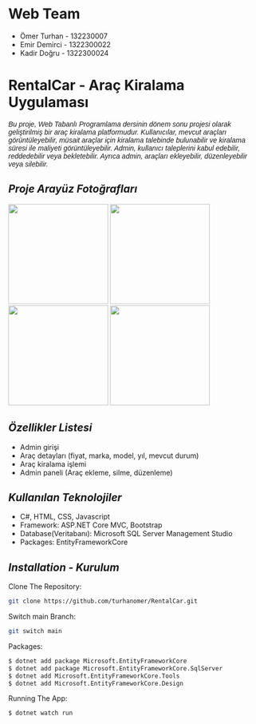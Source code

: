 # Web Team #
- Ömer Turhan - 132230007
- Emir Demirci - 1322300022
- Kadir Doğru - 1322300024

# **RentalCar - Araç Kiralama Uygulaması**
<p style="font-family: 'Arial', sans-serif;"><i>Bu proje, Web Tabanlı Programlama dersinin dönem sonu projesi olarak geliştirilmiş bir araç kiralama platformudur. Kullanıcılar, mevcut araçları görüntüleyebilir, müsait araçlar için kiralama talebinde bulunabilir ve kiralama süresi ile maliyeti görüntüleyebilir. Admin, kullanıcı taleplerini kabul edebilir, reddedebilir veya bekletebilir. Ayrıca admin, araçları ekleyebilir, düzenleyebilir veya silebilir. </i></p>

## *Proje Arayüz Fotoğrafları*
<img src="https://github.com/user-attachments/assets/2f13311c-ea1a-40e9-a78c-d04653664e65" width="200" height="200">
<img src="https://github.com/user-attachments/assets/b52b439b-0b33-4f17-8288-a6553bcb1b37" width="200" height="200">
<img src="https://github.com/user-attachments/assets/ec395d80-6616-418f-a939-447daa25002a" width="200" height="200">
<img src="https://github.com/user-attachments/assets/fac374d7-e678-4f8b-8fec-a0ebebbd3df2" width="200" height="200">






## *Özellikler Listesi*
- Admin girişi
- Araç detayları (fiyat, marka, model, yıl, mevcut durum)
- Araç kiralama işlemi
- Admin paneli (Araç ekleme, silme, düzenleme)

## *Kullanılan Teknolojiler*
- C#, HTML, CSS, Javascript
- Framework: ASP.NET Core MVC, Bootstrap
- Database(Veritabanı): Microsoft SQL Server Management Studio
- Packages: EntityFrameworkCore

## *Installation - Kurulum*

Clone The Repository:
```bash
git clone https://github.com/turhanomer/RentalCar.git
```
Switch main Branch:
```bash
git switch main
```
Packages:
```bash
$ dotnet add package Microsoft.EntityFrameworkCore
$ dotnet add package Microsoft.EntityFrameworkCore.SqlServer
$ dotnet add Microsoft.EntityFrameworkCore.Tools
$ dotnet add Microsoft.EntityFrameworkCore.Design
```
Running The App:
```bash
$ dotnet watch run
```
